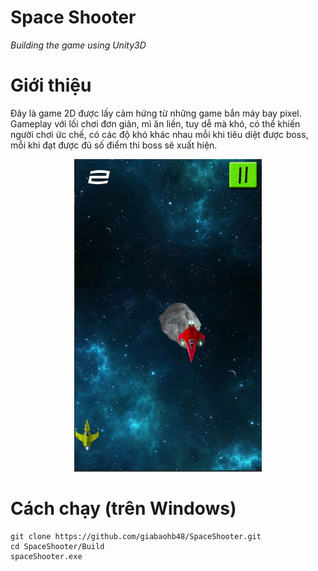 # Space Shooter
*Building the game using Unity3D*

# Giới thiệu
Đây là game 2D được lấy cảm hứng từ những game bắn máy bay pixel.
Gameplay với lối chơi đơn giản, mì ăn liền, tuy dễ mà khó, có thể khiến người chơi ức chế, có các độ khó khác nhau mỗi khi tiêu diệt được boss, mỗi khi đạt được đủ số điểm thì boss sẽ xuất hiện. 

<div align="center">
<img src="./img/image_game.jpg" width=300px>
</div>

# Cách chạy (trên Windows)
```
git clone https://github.com/giabaohb48/SpaceShooter.git
cd SpaceShooter/Build
spaceShooter.exe
```

